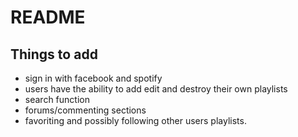 # README

## Things to add

* sign in with facebook and spotify
* users have the ability to add edit and destroy their own playlists
* search function
* forums/commenting sections
* favoriting and possibly following other users playlists.
